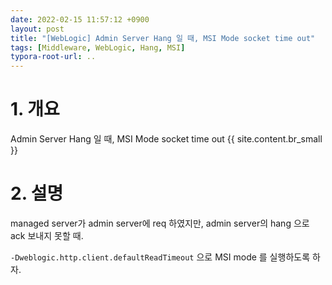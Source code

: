 ```yaml
---
date: 2022-02-15 11:57:12 +0900
layout: post
title: "[WebLogic] Admin Server Hang 일 때, MSI Mode socket time out"
tags: [Middleware, WebLogic, Hang, MSI]
typora-root-url: ..
---
```



# 1. 개요

Admin Server Hang 일 때, MSI Mode socket time out
{{ site.content.br_small }}
# 2. 설명

managed server가 admin server에 req 하였지만, admin server의 hang 으로 ack 보내지 못할 때.

`-Dweblogic.http.client.defaultReadTimeout` 으로 MSI mode 를 실행하도록 하자. 
